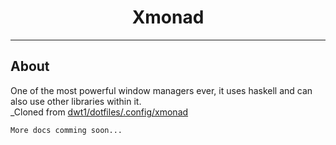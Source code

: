 <h1 align=center>Xmonad</h1>

---

## About

One of the most powerful window managers ever, it uses haskell and can also use other libraries within it.  
_Cloned from [dwt1/dotfiles/.config/xmonad](https://gitlab.com/dwt1/dotfiles/-/tree/master/.config/xmonad)

`More docs comming soon...`
